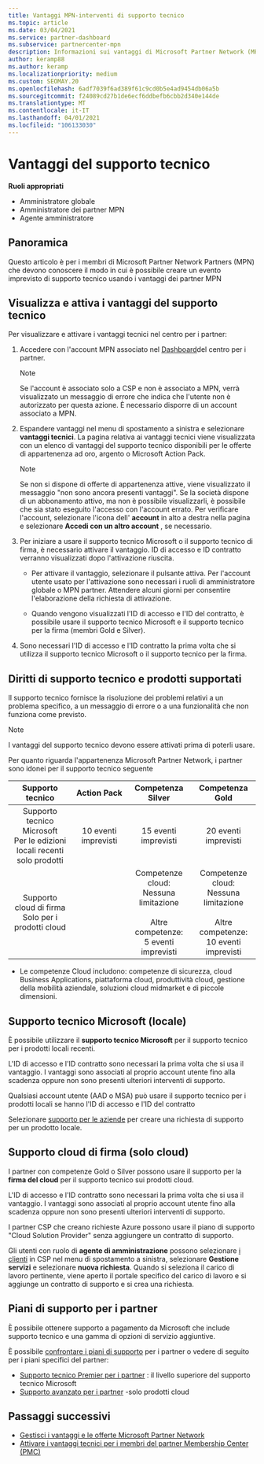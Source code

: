 ```yaml
---
title: Vantaggi MPN-interventi di supporto tecnico
ms.topic: article
ms.date: 03/04/2021
ms.service: partner-dashboard
ms.subservice: partnercenter-mpn
description: Informazioni sui vantaggi di Microsoft Partner Network (MPN) per interventi di supporto tecnico
author: keramp88
ms.author: keramp
ms.localizationpriority: medium
ms.custom: SEOMAY.20
ms.openlocfilehash: 6adf7039f6ad389f61c9cd0b5e4ad9454db06a5b
ms.sourcegitcommit: f24089cd27b1de6ecf6ddbefb6cbb2d340e144de
ms.translationtype: MT
ms.contentlocale: it-IT
ms.lasthandoff: 04/01/2021
ms.locfileid: "106133030"
---
```

# <a name="technical-support-benefits"></a>Vantaggi del supporto tecnico

**Ruoli appropriati**

- Amministratore globale
- Amministratore dei partner MPN
- Agente amministratore

## <a name="overview"></a>Panoramica

Questo articolo è per i membri di Microsoft Partner Network Partners (MPN) che devono conoscere il modo in cui è possibile creare un evento imprevisto di supporto tecnico usando i vantaggi dei partner MPN

## <a name="view-and-activate-your-technical-support-benefits"></a>Visualizza e attiva i vantaggi del supporto tecnico 

Per visualizzare e attivare i vantaggi tecnici nel centro per i partner:

1. Accedere con l'account MPN associato nel [Dashboard](https://partner.microsoft.com/dashboard)del centro per i partner. 
    > [!NOTE]
    > Se l'account è associato solo a CSP e non è associato a MPN, verrà visualizzato un messaggio di errore che indica che l'utente non è autorizzato per questa azione. È necessario disporre di un account associato a MPN.

2. Espandere vantaggi nel menu di spostamento a sinistra e selezionare **vantaggi tecnici**. La pagina relativa ai vantaggi tecnici viene visualizzata con un elenco di vantaggi del supporto tecnico disponibili per le offerte di appartenenza ad oro, argento o Microsoft Action Pack. 

    > [!NOTE]
    >Se non si dispone di offerte di appartenenza attive, viene visualizzato il messaggio "non sono ancora presenti vantaggi". Se la società dispone di un abbonamento attivo, ma non è possibile visualizzarli, è possibile che sia stato eseguito l'accesso con l'account errato. Per verificare l'account, selezionare l'icona dell' **account** in alto a destra nella pagina e selezionare **Accedi con un altro account** , se necessario.

3. Per iniziare a usare il supporto tecnico Microsoft o il supporto tecnico di firma, è necessario attivare il vantaggio. ID di accesso e ID contratto verranno visualizzati dopo l'attivazione riuscita. 

    -   Per attivare il vantaggio, selezionare il pulsante attiva. Per l'account utente usato per l'attivazione sono necessari i ruoli di amministratore globale o MPN partner. Attendere alcuni giorni per consentire l'elaborazione della richiesta di attivazione. 

    - Quando vengono visualizzati l'ID di accesso e l'ID del contratto, è possibile usare il supporto tecnico Microsoft e il supporto tecnico per la firma (membri Gold e Silver). 

 4. Sono necessari l'ID di accesso e l'ID contratto la prima volta che si utilizza il supporto tecnico Microsoft o il supporto tecnico per la firma.  

## <a name="technical-support-entitlement-and-supported-products"></a>Diritti di supporto tecnico e prodotti supportati

Il supporto tecnico fornisce la risoluzione dei problemi relativi a un problema specifico, a un messaggio di errore o a una funzionalità che non funziona come previsto.

> [!NOTE]
> I vantaggi del supporto tecnico devono essere attivati prima di poterli usare. 

Per quanto riguarda l'appartenenza Microsoft Partner Network, i partner sono idonei per il supporto tecnico seguente


| Supporto tecnico |  Action Pack | Competenza Silver | Competenza Gold |
|:---:|:---:|:---:|:---:|
| Supporto tecnico Microsoft<br>Per le edizioni locali recenti <br>solo prodotti | 10 eventi imprevisti | 15 eventi imprevisti  | 20 eventi imprevisti |
| Supporto cloud di firma<br>Solo per i prodotti cloud |  | Competenze cloud:<br>Nessuna limitazione<br><br>Altre competenze:<br>5 eventi imprevisti  | Competenze cloud:<br>Nessuna limitazione<br>          <br>Altre competenze:<br>10 eventi imprevisti  |

* Le competenze Cloud includono: competenze di sicurezza, cloud Business Applications, piattaforma cloud, produttività cloud, gestione della mobilità aziendale, soluzioni cloud midmarket e di piccole dimensioni.

## <a name="microsoft-product-support-on-premises"></a>Supporto tecnico Microsoft (locale)

È possibile utilizzare il  **supporto tecnico Microsoft** per il supporto tecnico per i prodotti locali recenti. 

L'ID di accesso e l'ID contratto sono necessari la prima volta che si usa il vantaggio. I vantaggi sono associati al proprio account utente fino alla scadenza oppure non sono presenti ulteriori interventi di supporto.

Qualsiasi account utente (AAD o MSA) può usare il supporto tecnico per i prodotti locali se hanno l'ID di accesso e l'ID del contratto

Selezionare [supporto per le aziende](https://support.serviceshub.microsoft.com/supportforbusiness/create) per creare una richiesta di supporto per un prodotto locale.

## <a name="signature-cloud-support-cloud-only"></a>Supporto cloud di firma (solo cloud)

I partner con competenze Gold o Silver possono usare il supporto per la **firma del cloud** per il supporto tecnico sui prodotti cloud. 

L'ID di accesso e l'ID contratto sono necessari la prima volta che si usa il vantaggio. I vantaggi sono associati al proprio account utente fino alla scadenza oppure non sono presenti ulteriori interventi di supporto.

I partner CSP che creano richieste Azure possono usare il piano di supporto "Cloud Solution Provider" senza aggiungere un contratto di supporto.

Gli utenti con ruolo di **agente di amministrazione** possono selezionare [i clienti](https://partner.microsoft.com/commerce/customers/list) in CSP nel menu di spostamento a sinistra, selezionare **Gestione servizi** e selezionare **nuova richiesta**.  Quando si seleziona il carico di lavoro pertinente, viene aperto il portale specifico del carico di lavoro e si aggiunge un contratto di supporto e si crea una richiesta.

## <a name="partner-support-plans"></a>Piani di supporto per i partner

È possibile ottenere supporto a pagamento da Microsoft che include supporto tecnico e una gamma di opzioni di servizio aggiuntive. 

È possibile [confrontare i piani di supporto](https://partner.microsoft.com/support/partnersupport) per i partner o vedere di seguito per i piani specifici del partner:

- [Supporto tecnico Premier per i partner](https://partner.microsoft.com/support/microsoft-services-premier-support) : il livello superiore del supporto tecnico Microsoft
- [Supporto avanzato per i partner](https://partner.microsoft.com/support/advanced-cloud-support) -solo prodotti cloud


## <a name="next-steps"></a>Passaggi successivi

- [Gestisci i vantaggi e le offerte Microsoft Partner Network](manage-your-partner-network-benefits.md)
- [Attivare i vantaggi tecnici per i membri del partner Membership Center (PMC)](partner-membership-center-tech-benefits-activate.md)
